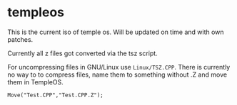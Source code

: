 templeos
========

This is the current iso of temple os. Will be updated on time and with own patches.

Currently all z files got converted via the tsz script.

For uncompressing files in GNU/Linux use `Linux/TSZ.CPP`.
There is currently no way to to compress files, name them to something without .Z and move them in TempleOS.

```
Move("Test.CPP","Test.CPP.Z");
``` 
